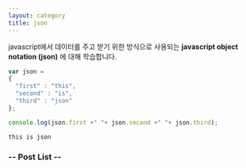 ```yaml
---
layout: category
title: json
---
```


javascript에서 데이터를 주고 받기 위한 방식으로 사용되는 **javascript object notation (json)** 에 대해 학습합니다.


```javascript
var json =
{
  "first" : "this",
  "second" : "is",
  "third" : "json"
};

console.log(json.first +" "+ json.second +" "+ json.third);
```


```
this is json
```

### -- Post List --
